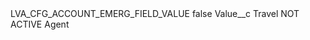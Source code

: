 <?xml version="1.0" encoding="UTF-8"?>
<CustomMetadata xmlns="http://soap.sforce.com/2006/04/metadata" xmlns:xsi="http://www.w3.org/2001/XMLSchema-instance" xmlns:xsd="http://www.w3.org/2001/XMLSchema">
    <label>LVA_CFG_ACCOUNT_EMERG_FIELD_VALUE</label>
    <protected>false</protected>
    <values>
        <field>Value__c</field>
        <value xsi:type="xsd:string">Travel NOT ACTIVE Agent</value>
    </values>
</CustomMetadata>
